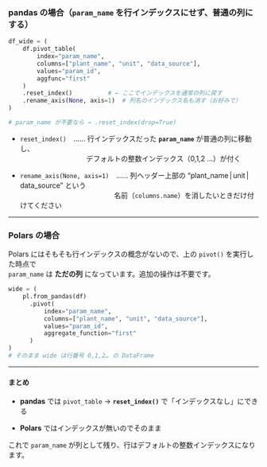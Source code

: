 

### pandas の場合（`param_name` を行インデックスにせず、普通の列にする）

```python
df_wide = (
    df.pivot_table(
        index="param_name",
        columns=["plant_name", "unit", "data_source"],
        values="param_id",
        aggfunc="first"
    )
    .reset_index()          # ← ここでインデックスを通常の列に戻す
    .rename_axis(None, axis=1)  # 列名のインデックス名も消す（お好みで）
)

# param_name が不要なら → .reset_index(drop=True)
```

- `reset_index()` …… 行インデックスだった **`param_name`** が普通の列に移動し、  
              デフォルトの整数インデックス（0,1,2 …）が付く
    
- `rename_axis(None, axis=1)` …… 列ヘッダー上部の “plant_name | unit | data_source” という  
                  名前（`columns.name`）を消したいときだけ付けてください
    

---

### Polars の場合

Polars にはそもそも行インデックスの概念がないので、上の `pivot()` を実行した時点で  
`param_name` は **ただの列** になっています。追加の操作は不要です。

```python
wide = (
    pl.from_pandas(df)
      .pivot(
          index="param_name",
          columns=["plant_name", "unit", "data_source"],
          values="param_id",
          aggregate_function="first"
      )
)
# そのまま wide は行番号 0,1,2… の DataFrame
```

---

#### まとめ

- **pandas** では `pivot_table` → **`reset_index()`** で「インデックスなし」にできる
    
- **Polars** ではインデックスが無いのでそのまま
    

これで `param_name` が列として残り、行はデフォルトの整数インデックスになります。
